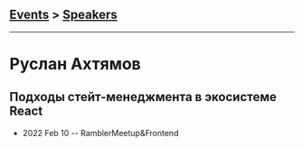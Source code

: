 ## [Events](../README.md) > [Speakers](../speakers.md)
---

# Руслан Ахтямов

## Подходы стейт-менеджмента в экосистеме React
- 2022 Feb 10 -- RamblerMeetup&amp;Frontend    
